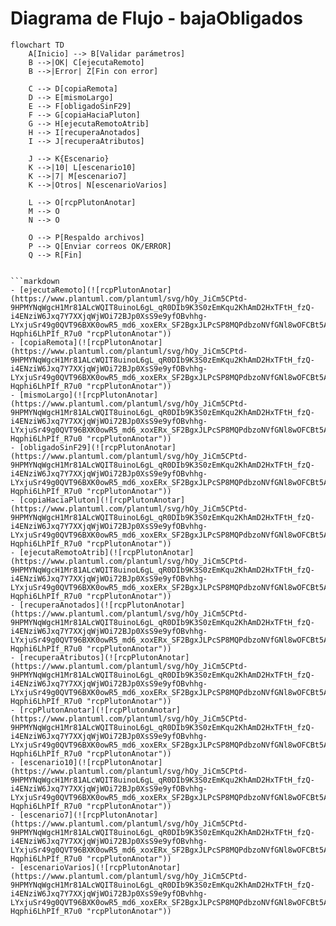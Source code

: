 # Diagrama de Flujo - bajaObligados

```mermaid
flowchart TD
    A[Inicio] --> B[Validar parámetros]
    B -->|OK| C[ejecutaRemoto]
    B -->|Error| Z[Fin con error]

    C --> D[copiaRemota]
    D --> E[mismoLargo]
    E --> F[obligadoSinF29]
    F --> G[copiaHaciaPluton]
    G --> H[ejecutaRemotoAtrib]
    H --> I[recuperaAnotados]
    I --> J[recuperaAtributos]

    J --> K{Escenario}
    K -->|10| L[escenario10]
    K -->|7| M[escenario7]
    K -->|Otros| N[escenarioVarios]

    L --> O[rcpPlutonAnotar]
    M --> O
    N --> O

    O --> P[Respaldo archivos]
    P --> Q[Enviar correos OK/ERROR]
    Q --> R[Fin]


```markdown
- [ejecutaRemoto](![rcpPlutonAnotar](https://www.plantuml.com/plantuml/svg/hOy_JiCm5CPtd-9HPMYNqWgcH1Mr81ALcWQIT8uinoL6gL_qR0DIb9K3S0zEmKqu2KhAmD2HxTFtH_fzQ-i4ENziW6Jxq7Y7XXjqWjWOi72BJp0XsS9e9yfOBvhhg-LYxjuSr49g0QVT96BXK0owR5_md6_xoxERx_SF2BgxJLPcSP8MQPdbzoNVfGNl8wOFCBt5AbCEBbQmk9c1gvM1QVxrEMC0OMnUj22GIAGG515IDFZsDHxqQXanPIfzOB_ayREItWaG0udKQA0bbCgAkQr7O5j3q2NySR_PyHCGx_zqpjx-Hqphi6LhPIf_R7u0 "rcpPlutonAnotar"))
- [copiaRemota](![rcpPlutonAnotar](https://www.plantuml.com/plantuml/svg/hOy_JiCm5CPtd-9HPMYNqWgcH1Mr81ALcWQIT8uinoL6gL_qR0DIb9K3S0zEmKqu2KhAmD2HxTFtH_fzQ-i4ENziW6Jxq7Y7XXjqWjWOi72BJp0XsS9e9yfOBvhhg-LYxjuSr49g0QVT96BXK0owR5_md6_xoxERx_SF2BgxJLPcSP8MQPdbzoNVfGNl8wOFCBt5AbCEBbQmk9c1gvM1QVxrEMC0OMnUj22GIAGG515IDFZsDHxqQXanPIfzOB_ayREItWaG0udKQA0bbCgAkQr7O5j3q2NySR_PyHCGx_zqpjx-Hqphi6LhPIf_R7u0 "rcpPlutonAnotar"))
- [mismoLargo](![rcpPlutonAnotar](https://www.plantuml.com/plantuml/svg/hOy_JiCm5CPtd-9HPMYNqWgcH1Mr81ALcWQIT8uinoL6gL_qR0DIb9K3S0zEmKqu2KhAmD2HxTFtH_fzQ-i4ENziW6Jxq7Y7XXjqWjWOi72BJp0XsS9e9yfOBvhhg-LYxjuSr49g0QVT96BXK0owR5_md6_xoxERx_SF2BgxJLPcSP8MQPdbzoNVfGNl8wOFCBt5AbCEBbQmk9c1gvM1QVxrEMC0OMnUj22GIAGG515IDFZsDHxqQXanPIfzOB_ayREItWaG0udKQA0bbCgAkQr7O5j3q2NySR_PyHCGx_zqpjx-Hqphi6LhPIf_R7u0 "rcpPlutonAnotar"))
- [obligadoSinF29](![rcpPlutonAnotar](https://www.plantuml.com/plantuml/svg/hOy_JiCm5CPtd-9HPMYNqWgcH1Mr81ALcWQIT8uinoL6gL_qR0DIb9K3S0zEmKqu2KhAmD2HxTFtH_fzQ-i4ENziW6Jxq7Y7XXjqWjWOi72BJp0XsS9e9yfOBvhhg-LYxjuSr49g0QVT96BXK0owR5_md6_xoxERx_SF2BgxJLPcSP8MQPdbzoNVfGNl8wOFCBt5AbCEBbQmk9c1gvM1QVxrEMC0OMnUj22GIAGG515IDFZsDHxqQXanPIfzOB_ayREItWaG0udKQA0bbCgAkQr7O5j3q2NySR_PyHCGx_zqpjx-Hqphi6LhPIf_R7u0 "rcpPlutonAnotar"))
- [copiaHaciaPluton](![rcpPlutonAnotar](https://www.plantuml.com/plantuml/svg/hOy_JiCm5CPtd-9HPMYNqWgcH1Mr81ALcWQIT8uinoL6gL_qR0DIb9K3S0zEmKqu2KhAmD2HxTFtH_fzQ-i4ENziW6Jxq7Y7XXjqWjWOi72BJp0XsS9e9yfOBvhhg-LYxjuSr49g0QVT96BXK0owR5_md6_xoxERx_SF2BgxJLPcSP8MQPdbzoNVfGNl8wOFCBt5AbCEBbQmk9c1gvM1QVxrEMC0OMnUj22GIAGG515IDFZsDHxqQXanPIfzOB_ayREItWaG0udKQA0bbCgAkQr7O5j3q2NySR_PyHCGx_zqpjx-Hqphi6LhPIf_R7u0 "rcpPlutonAnotar"))
- [ejecutaRemotoAtrib](![rcpPlutonAnotar](https://www.plantuml.com/plantuml/svg/hOy_JiCm5CPtd-9HPMYNqWgcH1Mr81ALcWQIT8uinoL6gL_qR0DIb9K3S0zEmKqu2KhAmD2HxTFtH_fzQ-i4ENziW6Jxq7Y7XXjqWjWOi72BJp0XsS9e9yfOBvhhg-LYxjuSr49g0QVT96BXK0owR5_md6_xoxERx_SF2BgxJLPcSP8MQPdbzoNVfGNl8wOFCBt5AbCEBbQmk9c1gvM1QVxrEMC0OMnUj22GIAGG515IDFZsDHxqQXanPIfzOB_ayREItWaG0udKQA0bbCgAkQr7O5j3q2NySR_PyHCGx_zqpjx-Hqphi6LhPIf_R7u0 "rcpPlutonAnotar"))
- [recuperaAnotados](![rcpPlutonAnotar](https://www.plantuml.com/plantuml/svg/hOy_JiCm5CPtd-9HPMYNqWgcH1Mr81ALcWQIT8uinoL6gL_qR0DIb9K3S0zEmKqu2KhAmD2HxTFtH_fzQ-i4ENziW6Jxq7Y7XXjqWjWOi72BJp0XsS9e9yfOBvhhg-LYxjuSr49g0QVT96BXK0owR5_md6_xoxERx_SF2BgxJLPcSP8MQPdbzoNVfGNl8wOFCBt5AbCEBbQmk9c1gvM1QVxrEMC0OMnUj22GIAGG515IDFZsDHxqQXanPIfzOB_ayREItWaG0udKQA0bbCgAkQr7O5j3q2NySR_PyHCGx_zqpjx-Hqphi6LhPIf_R7u0 "rcpPlutonAnotar"))
- [recuperaAtributos](![rcpPlutonAnotar](https://www.plantuml.com/plantuml/svg/hOy_JiCm5CPtd-9HPMYNqWgcH1Mr81ALcWQIT8uinoL6gL_qR0DIb9K3S0zEmKqu2KhAmD2HxTFtH_fzQ-i4ENziW6Jxq7Y7XXjqWjWOi72BJp0XsS9e9yfOBvhhg-LYxjuSr49g0QVT96BXK0owR5_md6_xoxERx_SF2BgxJLPcSP8MQPdbzoNVfGNl8wOFCBt5AbCEBbQmk9c1gvM1QVxrEMC0OMnUj22GIAGG515IDFZsDHxqQXanPIfzOB_ayREItWaG0udKQA0bbCgAkQr7O5j3q2NySR_PyHCGx_zqpjx-Hqphi6LhPIf_R7u0 "rcpPlutonAnotar"))
- [rcpPlutonAnotar](![rcpPlutonAnotar](https://www.plantuml.com/plantuml/svg/hOy_JiCm5CPtd-9HPMYNqWgcH1Mr81ALcWQIT8uinoL6gL_qR0DIb9K3S0zEmKqu2KhAmD2HxTFtH_fzQ-i4ENziW6Jxq7Y7XXjqWjWOi72BJp0XsS9e9yfOBvhhg-LYxjuSr49g0QVT96BXK0owR5_md6_xoxERx_SF2BgxJLPcSP8MQPdbzoNVfGNl8wOFCBt5AbCEBbQmk9c1gvM1QVxrEMC0OMnUj22GIAGG515IDFZsDHxqQXanPIfzOB_ayREItWaG0udKQA0bbCgAkQr7O5j3q2NySR_PyHCGx_zqpjx-Hqphi6LhPIf_R7u0 "rcpPlutonAnotar"))
- [escenario10](![rcpPlutonAnotar](https://www.plantuml.com/plantuml/svg/hOy_JiCm5CPtd-9HPMYNqWgcH1Mr81ALcWQIT8uinoL6gL_qR0DIb9K3S0zEmKqu2KhAmD2HxTFtH_fzQ-i4ENziW6Jxq7Y7XXjqWjWOi72BJp0XsS9e9yfOBvhhg-LYxjuSr49g0QVT96BXK0owR5_md6_xoxERx_SF2BgxJLPcSP8MQPdbzoNVfGNl8wOFCBt5AbCEBbQmk9c1gvM1QVxrEMC0OMnUj22GIAGG515IDFZsDHxqQXanPIfzOB_ayREItWaG0udKQA0bbCgAkQr7O5j3q2NySR_PyHCGx_zqpjx-Hqphi6LhPIf_R7u0 "rcpPlutonAnotar"))
- [escenario7](![rcpPlutonAnotar](https://www.plantuml.com/plantuml/svg/hOy_JiCm5CPtd-9HPMYNqWgcH1Mr81ALcWQIT8uinoL6gL_qR0DIb9K3S0zEmKqu2KhAmD2HxTFtH_fzQ-i4ENziW6Jxq7Y7XXjqWjWOi72BJp0XsS9e9yfOBvhhg-LYxjuSr49g0QVT96BXK0owR5_md6_xoxERx_SF2BgxJLPcSP8MQPdbzoNVfGNl8wOFCBt5AbCEBbQmk9c1gvM1QVxrEMC0OMnUj22GIAGG515IDFZsDHxqQXanPIfzOB_ayREItWaG0udKQA0bbCgAkQr7O5j3q2NySR_PyHCGx_zqpjx-Hqphi6LhPIf_R7u0 "rcpPlutonAnotar"))
- [escenarioVarios](![rcpPlutonAnotar](https://www.plantuml.com/plantuml/svg/hOy_JiCm5CPtd-9HPMYNqWgcH1Mr81ALcWQIT8uinoL6gL_qR0DIb9K3S0zEmKqu2KhAmD2HxTFtH_fzQ-i4ENziW6Jxq7Y7XXjqWjWOi72BJp0XsS9e9yfOBvhhg-LYxjuSr49g0QVT96BXK0owR5_md6_xoxERx_SF2BgxJLPcSP8MQPdbzoNVfGNl8wOFCBt5AbCEBbQmk9c1gvM1QVxrEMC0OMnUj22GIAGG515IDFZsDHxqQXanPIfzOB_ayREItWaG0udKQA0bbCgAkQr7O5j3q2NySR_PyHCGx_zqpjx-Hqphi6LhPIf_R7u0 "rcpPlutonAnotar"))
